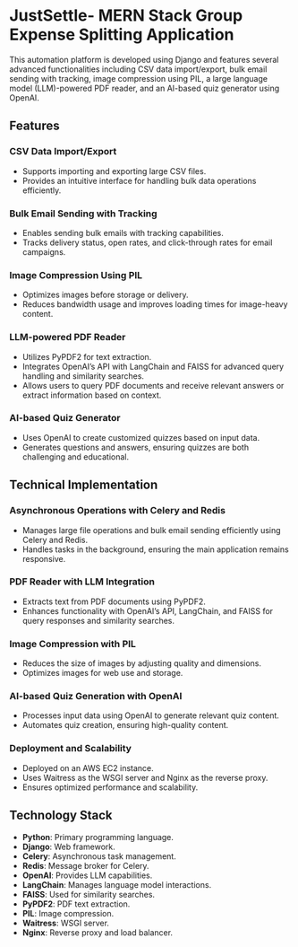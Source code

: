 # JustSettle- MERN Stack Group Expense Splitting Application

This automation platform is developed using Django and features several advanced functionalities including CSV data import/export, bulk email sending with tracking, image compression using PIL, a large language model (LLM)-powered PDF reader, and an AI-based quiz generator using OpenAI.

## Features

### CSV Data Import/Export
- Supports importing and exporting large CSV files.
- Provides an intuitive interface for handling bulk data operations efficiently.

### Bulk Email Sending with Tracking
- Enables sending bulk emails with tracking capabilities.
- Tracks delivery status, open rates, and click-through rates for email campaigns.

### Image Compression Using PIL
- Optimizes images before storage or delivery.
- Reduces bandwidth usage and improves loading times for image-heavy content.

### LLM-powered PDF Reader
- Utilizes PyPDF2 for text extraction.
- Integrates OpenAI’s API with LangChain and FAISS for advanced query handling and similarity searches.
- Allows users to query PDF documents and receive relevant answers or extract information based on context.

### AI-based Quiz Generator
- Uses OpenAI to create customized quizzes based on input data.
- Generates questions and answers, ensuring quizzes are both challenging and educational.

## Technical Implementation

### Asynchronous Operations with Celery and Redis
- Manages large file operations and bulk email sending efficiently using Celery and Redis.
- Handles tasks in the background, ensuring the main application remains responsive.

### PDF Reader with LLM Integration
- Extracts text from PDF documents using PyPDF2.
- Enhances functionality with OpenAI’s API, LangChain, and FAISS for query responses and similarity searches.

### Image Compression with PIL
- Reduces the size of images by adjusting quality and dimensions.
- Optimizes images for web use and storage.

### AI-based Quiz Generation with OpenAI
- Processes input data using OpenAI to generate relevant quiz content.
- Automates quiz creation, ensuring high-quality content.

### Deployment and Scalability
- Deployed on an AWS EC2 instance.
- Uses Waitress as the WSGI server and Nginx as the reverse proxy.
- Ensures optimized performance and scalability.

## Technology Stack
- **Python**: Primary programming language.
- **Django**: Web framework.
- **Celery**: Asynchronous task management.
- **Redis**: Message broker for Celery.
- **OpenAI**: Provides LLM capabilities.
- **LangChain**: Manages language model interactions.
- **FAISS**: Used for similarity searches.
- **PyPDF2**: PDF text extraction.
- **PIL**: Image compression.
- **Waitress**: WSGI server.
- **Nginx**: Reverse proxy and load balancer.

